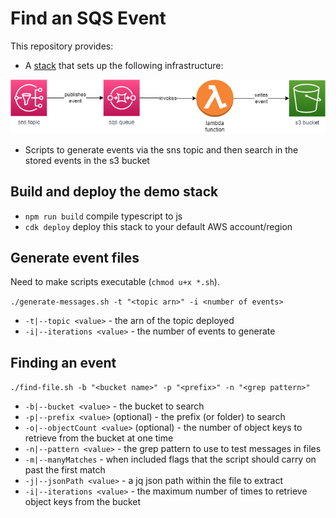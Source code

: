 # Find an SQS Event

This repository provides:

* A [stack](blob/main/lib/find-an-sqs-event-stack.ts) that sets up the following infrastructure:

![Container diagram showing an SNS Topic publishing to an SQS Queue, which invokes a Lambda, which then writes to an S3 Bucket](find-an-sqs-event.png)

* Scripts to generate events via the sns topic and then search in the stored events in the s3 bucket

## Build and deploy the demo stack

* `npm run build`   compile typescript to js
* `cdk deploy`      deploy this stack to your default AWS account/region

## Generate event files

Need to make scripts executable (`chmod u+x *.sh`).

`./generate-messages.sh -t "<topic arn>" -i <number of events>`

* `-t|--topic <value>` - the arn of the topic deployed
* `-i|--iterations <value>` - the number of events to generate

## Finding an event

`./find-file.sh -b "<bucket name>" -p "<prefix>" -n "<grep pattern>"`

* `-b|--bucket <value>` - the bucket to search
* `-p|--prefix <value>` (optional) - the prefix (or folder) to search
* `-o|--objectCount <value>` (optional) - the number of object keys to retrieve from the bucket at one time
* `-n|--pattern <value>` - the grep pattern to use to test messages in files
* `-m|--manyMatches` - when included flags that the script should carry on past the first match
* `-j|--jsonPath <value>` - a jq json path within the file to extract
* `-i|--iterations <value>` - the maximum number of times to retrieve object keys from the bucket

